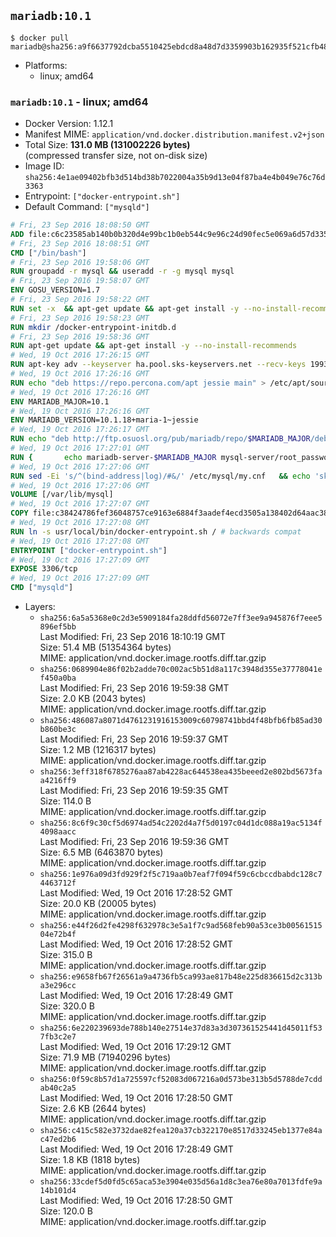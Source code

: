 ## `mariadb:10.1`

```console
$ docker pull mariadb@sha256:a9f6637792dcba5510425ebdcd8a48d7d3359903b162935f521cfb48a8e8c88b
```

-	Platforms:
	-	linux; amd64

### `mariadb:10.1` - linux; amd64

-	Docker Version: 1.12.1
-	Manifest MIME: `application/vnd.docker.distribution.manifest.v2+json`
-	Total Size: **131.0 MB (131002226 bytes)**  
	(compressed transfer size, not on-disk size)
-	Image ID: `sha256:4e1ae09402bfb3d514bd38b7022004a35b9d13e04f87ba4e4b049e76c76d3363`
-	Entrypoint: `["docker-entrypoint.sh"]`
-	Default Command: `["mysqld"]`

```dockerfile
# Fri, 23 Sep 2016 18:08:50 GMT
ADD file:c6c23585ab140b0b320d4e99bc1b0eb544c9e96c24d90fec5e069a6d57d335ca in / 
# Fri, 23 Sep 2016 18:08:51 GMT
CMD ["/bin/bash"]
# Fri, 23 Sep 2016 19:58:06 GMT
RUN groupadd -r mysql && useradd -r -g mysql mysql
# Fri, 23 Sep 2016 19:58:07 GMT
ENV GOSU_VERSION=1.7
# Fri, 23 Sep 2016 19:58:22 GMT
RUN set -x 	&& apt-get update && apt-get install -y --no-install-recommends ca-certificates wget && rm -rf /var/lib/apt/lists/* 	&& wget -O /usr/local/bin/gosu "https://github.com/tianon/gosu/releases/download/$GOSU_VERSION/gosu-$(dpkg --print-architecture)" 	&& wget -O /usr/local/bin/gosu.asc "https://github.com/tianon/gosu/releases/download/$GOSU_VERSION/gosu-$(dpkg --print-architecture).asc" 	&& export GNUPGHOME="$(mktemp -d)" 	&& gpg --keyserver ha.pool.sks-keyservers.net --recv-keys B42F6819007F00F88E364FD4036A9C25BF357DD4 	&& gpg --batch --verify /usr/local/bin/gosu.asc /usr/local/bin/gosu 	&& rm -r "$GNUPGHOME" /usr/local/bin/gosu.asc 	&& chmod +x /usr/local/bin/gosu 	&& gosu nobody true 	&& apt-get purge -y --auto-remove ca-certificates wget
# Fri, 23 Sep 2016 19:58:23 GMT
RUN mkdir /docker-entrypoint-initdb.d
# Fri, 23 Sep 2016 19:58:36 GMT
RUN apt-get update && apt-get install -y --no-install-recommends 		apt-transport-https ca-certificates 		pwgen 	&& rm -rf /var/lib/apt/lists/*
# Wed, 19 Oct 2016 17:26:15 GMT
RUN apt-key adv --keyserver ha.pool.sks-keyservers.net --recv-keys 199369E5404BD5FC7D2FE43BCBCB082A1BB943DB 	&& apt-key adv --keyserver ha.pool.sks-keyservers.net --recv-keys 430BDF5C56E7C94E848EE60C1C4CBDCDCD2EFD2A 	&& apt-key adv --keyserver ha.pool.sks-keyservers.net --recv-keys 4D1BB29D63D98E422B2113B19334A25F8507EFA5
# Wed, 19 Oct 2016 17:26:16 GMT
RUN echo "deb https://repo.percona.com/apt jessie main" > /etc/apt/sources.list.d/percona.list 	&& { 		echo 'Package: *'; 		echo 'Pin: release o=Percona Development Team'; 		echo 'Pin-Priority: 998'; 	} > /etc/apt/preferences.d/percona
# Wed, 19 Oct 2016 17:26:16 GMT
ENV MARIADB_MAJOR=10.1
# Wed, 19 Oct 2016 17:26:16 GMT
ENV MARIADB_VERSION=10.1.18+maria-1~jessie
# Wed, 19 Oct 2016 17:26:17 GMT
RUN echo "deb http://ftp.osuosl.org/pub/mariadb/repo/$MARIADB_MAJOR/debian jessie main" > /etc/apt/sources.list.d/mariadb.list 	&& { 		echo 'Package: *'; 		echo 'Pin: release o=MariaDB'; 		echo 'Pin-Priority: 999'; 	} > /etc/apt/preferences.d/mariadb
# Wed, 19 Oct 2016 17:27:01 GMT
RUN { 		echo mariadb-server-$MARIADB_MAJOR mysql-server/root_password password 'unused'; 		echo mariadb-server-$MARIADB_MAJOR mysql-server/root_password_again password 'unused'; 	} | debconf-set-selections 	&& apt-get update 	&& apt-get install -y 		mariadb-server=$MARIADB_VERSION 		percona-xtrabackup 		socat 	&& rm -rf /var/lib/apt/lists/* 	&& sed -ri 's/^user\s/#&/' /etc/mysql/my.cnf /etc/mysql/conf.d/* 	&& rm -rf /var/lib/mysql && mkdir -p /var/lib/mysql /var/run/mysqld 	&& chown -R mysql:mysql /var/lib/mysql /var/run/mysqld 	&& chmod 777 /var/run/mysqld
# Wed, 19 Oct 2016 17:27:06 GMT
RUN sed -Ei 's/^(bind-address|log)/#&/' /etc/mysql/my.cnf 	&& echo 'skip-host-cache\nskip-name-resolve' | awk '{ print } $1 == "[mysqld]" && c == 0 { c = 1; system("cat") }' /etc/mysql/my.cnf > /tmp/my.cnf 	&& mv /tmp/my.cnf /etc/mysql/my.cnf
# Wed, 19 Oct 2016 17:27:06 GMT
VOLUME [/var/lib/mysql]
# Wed, 19 Oct 2016 17:27:07 GMT
COPY file:c38424786fef36048757ce9163e6884f3aadef4ecd3505a138402d64aac38c4e in /usr/local/bin/ 
# Wed, 19 Oct 2016 17:27:08 GMT
RUN ln -s usr/local/bin/docker-entrypoint.sh / # backwards compat
# Wed, 19 Oct 2016 17:27:08 GMT
ENTRYPOINT ["docker-entrypoint.sh"]
# Wed, 19 Oct 2016 17:27:09 GMT
EXPOSE 3306/tcp
# Wed, 19 Oct 2016 17:27:09 GMT
CMD ["mysqld"]
```

-	Layers:
	-	`sha256:6a5a5368e0c2d3e5909184fa28ddfd56072e7ff3ee9a945876f7eee5896ef5bb`  
		Last Modified: Fri, 23 Sep 2016 18:10:19 GMT  
		Size: 51.4 MB (51354364 bytes)  
		MIME: application/vnd.docker.image.rootfs.diff.tar.gzip
	-	`sha256:0689904e86f02b2adde70c002ac5b51d8a117c3948d355e37778041ef450a0ba`  
		Last Modified: Fri, 23 Sep 2016 19:59:38 GMT  
		Size: 2.0 KB (2043 bytes)  
		MIME: application/vnd.docker.image.rootfs.diff.tar.gzip
	-	`sha256:486087a8071d4761231916153009c60798741bbd4f48bfb6fb85ad30b860be3c`  
		Last Modified: Fri, 23 Sep 2016 19:59:37 GMT  
		Size: 1.2 MB (1216317 bytes)  
		MIME: application/vnd.docker.image.rootfs.diff.tar.gzip
	-	`sha256:3eff318f6785276aa87ab4228ac644538ea435beeed2e802bd5673faa4216ff9`  
		Last Modified: Fri, 23 Sep 2016 19:59:35 GMT  
		Size: 114.0 B  
		MIME: application/vnd.docker.image.rootfs.diff.tar.gzip
	-	`sha256:8c6f9c30cf5d6974ad54c2202d4a7f5d0197c04d1dc088a19ac5134f4098aacc`  
		Last Modified: Fri, 23 Sep 2016 19:59:36 GMT  
		Size: 6.5 MB (6463870 bytes)  
		MIME: application/vnd.docker.image.rootfs.diff.tar.gzip
	-	`sha256:1e976a09d3fd929f2f5c719aa0b7eaf7f094f59c6cbccdbabdc128c74463712f`  
		Last Modified: Wed, 19 Oct 2016 17:28:52 GMT  
		Size: 20.0 KB (20005 bytes)  
		MIME: application/vnd.docker.image.rootfs.diff.tar.gzip
	-	`sha256:e44f26d2fe4298f632978c3e5a1f7c9ad568feb90a53ce3b0056151504e72b4f`  
		Last Modified: Wed, 19 Oct 2016 17:28:52 GMT  
		Size: 315.0 B  
		MIME: application/vnd.docker.image.rootfs.diff.tar.gzip
	-	`sha256:e9658fb67f26561a9a4736fb5ca993ae817b48e225d836615d2c313ba3e296cc`  
		Last Modified: Wed, 19 Oct 2016 17:28:49 GMT  
		Size: 320.0 B  
		MIME: application/vnd.docker.image.rootfs.diff.tar.gzip
	-	`sha256:6e220239693de788b140e27514e37d83a3d307361525441d45011f537fb3c2e7`  
		Last Modified: Wed, 19 Oct 2016 17:29:12 GMT  
		Size: 71.9 MB (71940296 bytes)  
		MIME: application/vnd.docker.image.rootfs.diff.tar.gzip
	-	`sha256:0f59c8b57d1a725597cf52083d067216a0d573be313b5d5788de7cddab40c2a5`  
		Last Modified: Wed, 19 Oct 2016 17:28:50 GMT  
		Size: 2.6 KB (2644 bytes)  
		MIME: application/vnd.docker.image.rootfs.diff.tar.gzip
	-	`sha256:c415c582e3732dae82fea120a37cb322170e8517d33245eb1377e84ac47ed2b6`  
		Last Modified: Wed, 19 Oct 2016 17:28:49 GMT  
		Size: 1.8 KB (1818 bytes)  
		MIME: application/vnd.docker.image.rootfs.diff.tar.gzip
	-	`sha256:33cdef5d0fd5c65aca53e3904e035d56a1d8c3ea76e80a7013fdfe9a14b101d4`  
		Last Modified: Wed, 19 Oct 2016 17:28:50 GMT  
		Size: 120.0 B  
		MIME: application/vnd.docker.image.rootfs.diff.tar.gzip

